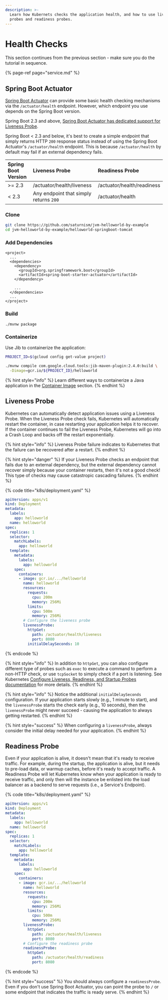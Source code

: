 ```yaml
---
description: >-
  Learn how Kubernets checks the application health, and how to use liveness
  probes and readiness probes.
---
```


# Health Checks

This section continues from the previous section - make sure you do the tutorial in sequence.

{% page-ref page="service.md" %}

## Spring Boot Actuator

[Spring Boot Actuator](https://docs.spring.io/spring-boot/docs/2.3.0.BUILD-SNAPSHOT/reference/html/production-ready-features.html#production-ready-enabling) can provide some basic health checking mechanisms via the `/actuator/health` endpoint. However, which endpoint you use depends on the Spring Boot version.

Spring Boot 2.3 and above, [Spring Boot Actuator has dedicated support for Liveness Probe](https://docs.spring.io/spring-boot/docs/2.3.0.BUILD-SNAPSHOT/reference/html/production-ready-features.html#production-ready-kubernetes-probes).

Spring Boot &lt; 2.3 and below, it's best to create a simple endpoint that simply returns HTTP `200` response status instead of using the Spring Boot Actuator's `/actuator/health` endpoint. This is because `/actuator/health` by default may fail if an external dependency fails.

| Spring Boot Version | Liveness Probe | Readiness Probe |
| :--- | :--- | :--- |
| &gt;= 2.3 | /actuator/health/liveness | /actuator/health/readiness |
| &lt; 2.3 | Any endpoint that simply returns `200` | /actuator/health |

### Clone

```bash
git clone https://github.com/saturnism/jvm-helloworld-by-example
cd jvm-helloworld-by-example/helloworld-springboot-tomcat
```

### Add Dependencies

```markup
<project>
  ...
  <dependencies>
    <dependency>
      <groupId>org.springframework.boot</groupId>
      <artifactId>spring-boot-starter-actuator</artifactId>
    </dependency>
    
    ...
  </dependencies>
  ...
</project>
```

### Build

```text
./mvnw package
```

### Containerize

Use Jib to containerize the application:

```bash
PROJECT_ID=$(gcloud config get-value project)

./mvnw compile com.google.cloud.tools:jib-maven-plugin:2.4.0:build \
  -Dimage=gcr.io/${PROJECT_ID}/helloworld
```

{% hint style="info" %}
Learn different ways to containerize a Java application in the [Container Image](../docker/container-image.md) section.
{% endhint %}

## Liveness Probe

Kubernetes can automatically detect application issues using a Liveness Probe. When the Liveness Probe check fails, Kubernetes will automatically restart the container, in case restarting your application helps it to recover. If the container continues to fail the Liveness Probe, Kubernetes will go into a Crash Loop and backs off the restart exponentially.

{% hint style="info" %}
Liveness Probe failure indicates to Kubernetes that the failure can be recovered after a restart.
{% endhint %}

{% hint style="danger" %}
If your Liveness Probe checks an endpoint that fails due to an external dependency, but the external dependency cannot recover simply because your container restarts, then it's not a good check! This type of checks may cause catastropic cascading failures.
{% endhint %}

{% code title="k8s/deployment.yaml" %}
```yaml
apiVersion: apps/v1
kind: Deployment
metadata:
  labels:
    app: helloworld
  name: helloworld
spec:
  replicas: 1
  selector:
    matchLabels:
      app: helloworld
  template:
    metadata:
      labels:
        app: helloworld
    spec:
      containers:
      - image: gcr.io/.../helloworld
        name: helloworld
        resources:
          requests:
            cpu: 200m
            memory: 256Mi
          limits:
            cpu: 500m
            memory: 256Mi
        # Configure the liveness probe
        livenessProbe:
          httpGet:
            path: /actuator/health/liveness
            port: 8080
          initialDelaySeconds: 10
```
{% endcode %}

{% hint style="info" %}
In addition to `httpGet`, you can also configure different type of probes such as `exec` to execute a command to perform a non-HTTP check, or use `tcpSocket` to simply check if a port is listening. See Kubernetes [Configure Liveness, Readiness, and Startup Probes documentation](https://kubernetes.io/docs/tasks/configure-pod-container/configure-liveness-readiness-startup) for more details.
{% endhint %}

{% hint style="info" %}
Notice the additional `initialDelaySeconds` configuration. If your application starts slowly \(e.g., 1 minute to start\), and the `livenessProbe` starts the check early \(e.g., 10 seconds\), then the `livenessProbe` might never succeed - causing the application to always getting restarted.
{% endhint %}

{% hint style="success" %}
When configuring a `livenessProbe`, always consider the initial delay needed for your application.
{% endhint %}

## Readiness Probe

Even if your application is alive, it doesn't mean that it's ready to receive traffic. For example, during the startup, the application is alive, but it needs to pre-load data, or warmup caches, before it's ready to accept traffic. A Readiness Probe will let Kubernetes know when your application is ready to receive traffic, and only then will the instance be enlisted into the load balancer as a backend to serve requests \(i.e., a Service's Endpoint\).

{% code title="k8s/deployment.yaml" %}
```yaml
apiVersion: apps/v1
kind: Deployment
metadata:
  labels:
    app: helloworld
  name: helloworld
spec:
  replicas: 1
  selector:
    matchLabels:
      app: helloworld
  template:
    metadata:
      labels:
        app: helloworld
    spec:
      containers:
      - image: gcr.io/.../helloworld
        name: helloworld
        resources:
          requests:
            cpu: 200m
            memory: 256Mi
          limits:
            cpu: 500m
            memory: 256Mi
        livenessProbe:
          httpGet:
            path: /actuator/health/liveness
            port: 8080
        # Configure the readiness probe
        readinessProbe:
          httpGet:
            path: /actuator/health/readiness
            port: 8080
```
{% endcode %}

{% hint style="success" %}
You should always configure a `readinessProbe`. Even if you don't use Spring Boot Actuator, you can point the probe to `/` or some endpoint that indicates the traffic is ready serve.
{% endhint %}
